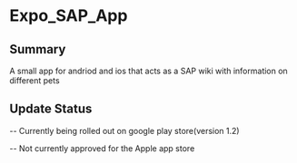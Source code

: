 # Expo_SAP_App

## Summary

A small app for andriod and ios that acts as a SAP wiki with information on different pets

## Update Status

-- Currently being rolled out on google play store(version 1.2)

-- Not currently approved for the Apple app store
